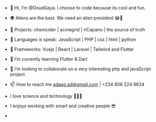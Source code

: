 - 👋 Hi, I’m @DoudGaya. I choose to code because its cool and fun.
- 👽 Aliens are the best. We need an alien president 😂🤪
- 🌌 Projects: chemcider | acmegrid | riCapano | the source of truth
- 👀 Languages is speak: JavaScript | PHP | css | html | python 
- 🌹 Frameworks: Vuejs | React | Laravel | Tailwind and Flutter
- 🌱 I’m currently learning Flutter & Dart
- 💞️ I’m looking to collaborate on a very interesting php and javaScript project
- 📫 How to reach me adaag.ad@gmail.com | +234 806 224 9834

- I love science and technology 🥼🧪🧬
- I enjoys working with smart and creative people 😎
- 



<!---
DoudGaya/DoudGaya is a ✨ special ✨ repository because its `README.md` (this file) appears on your GitHub profile.
You can click the Preview link to take a look at your changes.
--->

